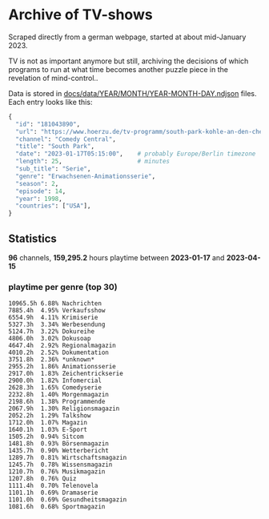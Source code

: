 # Archive of TV-shows

Scraped directly from a german webpage, started at about mid-January 2023.

TV is not as important anymore but still, archiving the decisions of which programs to run at what time
becomes another puzzle piece in the revelation of mind-control.. 

Data is stored in [docs/data/YEAR/MONTH/YEAR-MONTH-DAY.ndjson](docs/data/) files. 
Each entry looks like this:

```python
{
  "id": "181043890", 
  "url": "https://www.hoerzu.de/tv-programm/south-park-kohle-an-den-chefkoch/bid_181043890/", 
  "channel": "Comedy Central", 
  "title": "South Park", 
  "date": "2023-01-17T05:15:00",    # probably Europe/Berlin timezone 
  "length": 25,                     # minutes 
  "sub_title": "Serie", 
  "genre": "Erwachsenen-Animationsserie", 
  "season": 2, 
  "episode": 14, 
  "year": 1998, 
  "countries": ["USA"],
}
```

## Statistics

**96** channels, **159,295.2** hours playtime between **2023-01-17** and **2023-04-15**


### playtime per genre (top 30)

    10965.5h 6.88% Nachrichten
    7885.4h  4.95% Verkaufsshow
    6554.9h  4.11% Krimiserie
    5327.3h  3.34% Werbesendung
    5124.7h  3.22% Dokureihe
    4806.0h  3.02% Dokusoap
    4647.4h  2.92% Regionalmagazin
    4010.2h  2.52% Dokumentation
    3751.8h  2.36% *unknown*
    2955.2h  1.86% Animationsserie
    2917.0h  1.83% Zeichentrickserie
    2900.0h  1.82% Infomercial
    2628.3h  1.65% Comedyserie
    2232.8h  1.40% Morgenmagazin
    2198.6h  1.38% Programmende
    2067.9h  1.30% Religionsmagazin
    2052.2h  1.29% Talkshow
    1712.0h  1.07% Magazin
    1640.1h  1.03% E-Sport
    1505.2h  0.94% Sitcom
    1481.8h  0.93% Börsenmagazin
    1435.7h  0.90% Wetterbericht
    1289.7h  0.81% Wirtschaftsmagazin
    1245.7h  0.78% Wissensmagazin
    1210.7h  0.76% Musikmagazin
    1207.8h  0.76% Quiz
    1111.4h  0.70% Telenovela
    1101.1h  0.69% Dramaserie
    1101.0h  0.69% Gesundheitsmagazin
    1081.6h  0.68% Sportmagazin
